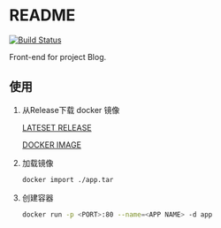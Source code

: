# README

[![Build Status](https://travis-ci.org/ServiceComputingTeam/Blog-FE.svg?branch=master)](https://travis-ci.org/ServiceComputingTeam/Blog-FE)

Front-end for project Blog.

## 使用

1. 从Release下载 docker 镜像

   [LATESET RELEASE](https://github.com/ServiceComputingTeam/Blog-FE/releases/latest)

   [DOCKER IMAGE](https://github.com/ServiceComputingTeam/Blog-FE/releases/download/v0.2.3.2/app.tar)

2. 加载镜像

   ```bash
   docker import ./app.tar
   ```

3. 创建容器

   ```bash
   docker run -p <PORT>:80 --name=<APP NAME> -d app
   ```

   ​
